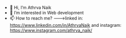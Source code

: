 - 👋 Hi, I’m Athrva Naik
- 👀 I’m interested in Web development
- 📫 How to reach me? --->linked in: https://www.linkedin.com/in/AthrvaNaik and instagram: https://www.instagram.com/athrva_naik/

<!---
AthrvaNaik/AthrvaNaik is a ✨ special ✨ repository because its `README.md` (this file) appears on your GitHub profile.
You can click the Preview link to take a look at your changes.
--->
